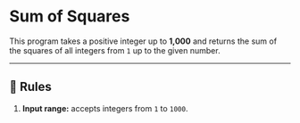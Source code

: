 # Sum of Squares  

This program takes a positive integer up to **1,000** and returns the sum of the squares of all integers from `1` up to the given number.  

---

## 📖 Rules  

1. **Input range:** accepts integers from `1` to `1000`.  